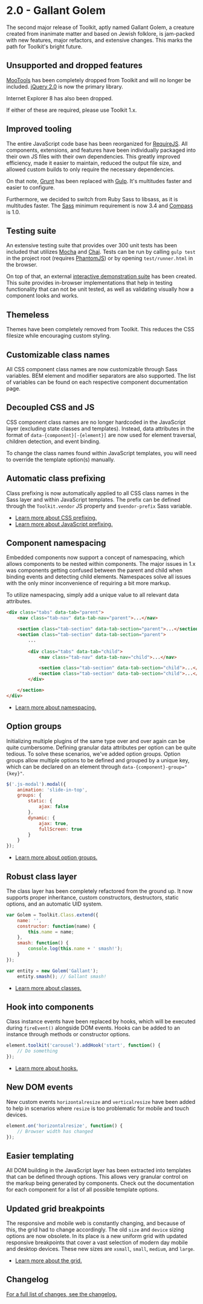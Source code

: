 # 2.0 - Gallant Golem #

The second major release of Toolkit, aptly named Gallant Golem, a creature created from inanimate matter and 
based on Jewish folklore, is jam-packed with new features, major refactors, and extensive changes. 
This marks the path for Toolkit's bright future.

## Unsupported and dropped features ##

[MooTools](http://mootools.net/) has been completely dropped from Toolkit and will no longer be included. 
[jQuery 2.0](http://jquery.com/) is now the primary library.
 
Internet Explorer 8 has also been dropped. 

If either of these are required, please use Toolkit 1.x.

## Improved tooling ##

The entire JavaScript code base has been reorganized for [RequireJS](http://requirejs.org/). 
All components, extensions, and features have been individually packaged into their own JS files with their own dependencies. 
This greatly improved efficiency, made it easier to maintain, reduced the output file size, 
and allowed custom builds to only require the necessary dependencies.

On that note, [Grunt](http://gruntjs.com/) has been replaced with [Gulp](http://gulpjs.com/). It's multitudes faster and easier to configure.

Furthermore, we decided to switch from Ruby Sass to libsass, as it is multitudes faster. 
The [Sass](http://sass-lang.com/) minimum requirement is now 3.4 and [Compass](http://compass-style.org/) is 1.0.

## Testing suite ##

An extensive testing suite that provides over 300 unit tests has been included that utilizes [Mocha](http://mochajs.org/) and [Chai](http://chaijs.com). 
Tests can be run by calling `gulp test` in the project root (requires [PhantomJS](http://phantomjs.org/)) or by opening `test/runner.html` in the browser.

On top of that, an external [interactive demonstration suite](https://github.com/titon/toolkit-tests) has been created. 
This suite provides in-browser implementations that help in testing functionality that can not be unit tested, 
as well as validating visually how a component looks and works.

## Themeless #

Themes have been completely removed from Toolkit. This reduces the CSS filesize while encouraging custom styling.

## Customizable class names ##

All CSS component class names are now customizable through Sass variables. BEM element and modifier separators are also supported. 
The list of variables can be found on each respective component documentation page.

## Decoupled CSS and JS ##

CSS component class names are no longer hardcoded in the JavaScript layer (excluding state classes and templates). 
Instead, data attributes in the format of `data-{component}[-{element}]` are now used for element traversal, 
children detection, and event binding.

To change the class names found within JavaScript templates, you will need to override the template option(s) manually.

## Automatic class prefixing ##

Class prefixing is now automatically applied to all CSS class names in the Sass layer and within JavaScript templates. 
The prefix can be defined through the `Toolkit.vendor` JS property and `$vendor-prefix` Sass variable.

* [Learn more about CSS prefixing.](../development/sass/variables.md)
* [Learn more about JavaScript prefixing.](../development/js/toolkit.md)

## Component namespacing ##

Embedded components now support a concept of namespacing, which allows components to be nested within components. 
The major issues in 1.x was components getting confused between the parent and child when binding events 
and detecting child elements. Namespaces solve all issues with the only minor inconvenience of requiring a bit more markup.

To utilize namespacing, simply add a unique value to all relevant data attributes.

```html
<div class="tabs" data-tab="parent">
    <nav class="tab-nav" data-tab-nav="parent">...</nav>

    <section class="tab-section" data-tab-section="parent">...</section>
    <section class="tab-section" data-tab-section="parent">
        ...
        
        <div class="tabs" data-tab="child">
            <nav class="tab-nav" data-tab-nav="child">...</nav>

            <section class="tab-section" data-tab-section="child">...</section>
            <section class="tab-section" data-tab-section="child">...</section>
        </div>

    </section>
</div>
```

* [Learn more about namespacing.](../development/js/component.md#namespaces)

## Option groups ##

Initializing multiple plugins of the same type over and over again can be quite cumbersome. 
Defining granular data attributes per option can be quite tedious. To solve these scenarios, we've added option groups. 
Option groups allow multiple options to be defined and grouped by a unique key, which can be declared on an element 
through `data-{component}-group="{key}"`.

```javascript
$('.js-modal').modal({
    animation: 'slide-in-top',
    groups: {
        static: {
            ajax: false
        },
        dynamic: {
            ajax: true,
            fullScreen: true
        }
    }
});
```

* [Learn more about option groups.](../development/js/component.md#option-groups)

## Robust class layer ##

The class layer has been completely refactored from the ground up. It now supports proper inheritance, 
 custom constructors, destructors, static options, and an automatic UID system.

```javascript
var Golem = Toolkit.Class.extend({
    name: '',
    constructor: function(name) {
        this.name = name;
    },
    smash: function() {
        console.log(this.name + ' smash!');
    }
});

var entity = new Golem('Gallant');
    entity.smash(); // Gallant smash!
```

* [Learn more about classes.](../development/js/class.md)

## Hook into components ##

Class instance events have been replaced by hooks, which will be executed during `fireEvent()` alongside DOM events. 
Hooks can be added to an instance through methods or constructor options.

```javascript
element.toolkit('carousel').addHook('start', function() {
    // Do something
});
```

* [Learn more about hooks.](../development/js/base.md#hooks)

## New DOM events ##

New custom events `horizontalresize` and `verticalresize` have been added to help in scenarios where `resize` 
is too problematic for mobile and touch devices.

```javascript
element.on('horizontalresize', function() {
    // Browser width has changed
}); 
```

## Easier templating ##

All DOM building in the JavaScript layer has been extracted into templates that can be defined through options. 
This allows very granular control on the markup being generated by components. Check out the documentation for 
each component for a list of all possible template options.

## Updated grid breakpoints ##

The responsive and mobile web is constantly changing, and because of this, the grid had to change accordingly.
The old `size` and `device` sizing options are now obsolete. In its place is a new uniform grid with updated responsive 
breakpoints that cover a vast selection of modern day mobile and desktop devices. These new sizes are `xsmall`, 
`small`, `medium`, and `large`.

* [Learn more about the grid.](../components/grid.md)

## Changelog ##

[For a full list of changes, see the changelog.](../support/changelog.md)